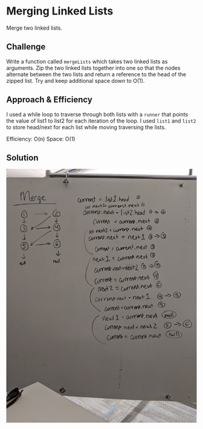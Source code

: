 # Merging Linked Lists
Merge two linked lists.

## Challenge
Write a function called `mergeLists` which takes two linked lists as arguments. Zip the two linked lists together into one so that the nodes alternate between the two lists and return a reference to the head of the zipped list. Try and keep additional space down to O(1).

## Approach & Efficiency
I used a while loop to traverse through both lists with a   `runner` that points the value of list1 to list2 for each iteration of the loop. I used `list1` and `list2` to store head/next for each list while moving traversing the lists.

Efficiency: O(n)
Space: O(1)

## Solution
![Whiteboard](merge-whiteboard.jpg)